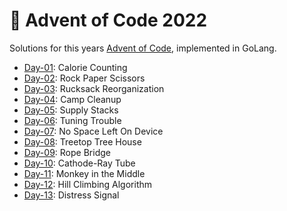 # 🎄 Advent of Code 2022

Solutions for this years [Advent of Code](https://adventofcode.com/2022), implemented in GoLang.

- [Day-01](https://github.com/ruegerj/aoc-2022/blob/main/day-01/day01.go): Calorie Counting
- [Day-02](https://github.com/ruegerj/aoc-2022/blob/main/day-02/day02.go): Rock Paper Scissors
- [Day-03](https://github.com/ruegerj/aoc-2022/blob/main/day-03/day03.go): Rucksack Reorganization
- [Day-04](https://github.com/ruegerj/aoc-2022/blob/main/day-04/day04.go): Camp Cleanup
- [Day-05](https://github.com/ruegerj/aoc-2022/blob/main/day-05/day05.go): Supply Stacks
- [Day-06](https://github.com/ruegerj/aoc-2022/blob/main/day-06/day06.go): Tuning Trouble
- [Day-07](https://github.com/ruegerj/aoc-2022/blob/main/day-07/day07.go): No Space Left On Device
- [Day-08](https://github.com/ruegerj/aoc-2022/blob/main/day-08/day08.go): Treetop Tree House
- [Day-09](https://github.com/ruegerj/aoc-2022/blob/main/day-09/day09.go): Rope Bridge
- [Day-10](https://github.com/ruegerj/aoc-2022/blob/main/day-10/day10.go): Cathode-Ray Tube
- [Day-11](https://github.com/ruegerj/aoc-2022/blob/main/day-11/day11.go): Monkey in the Middle
- [Day-12](https://github.com/ruegerj/aoc-2022/blob/main/day-12/day12.go): Hill Climbing Algorithm
- [Day-13](https://github.com/ruegerj/aoc-2022/blob/main/day-13/day13.go): Distress Signal

  